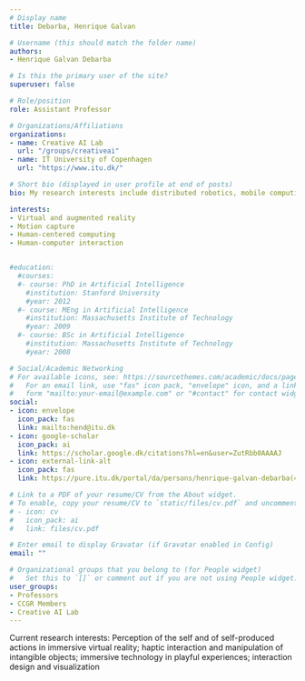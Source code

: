 ```yaml
---
# Display name
title: Debarba, Henrique Galvan

# Username (this should match the folder name)
authors:
- Henrique Galvan Debarba

# Is this the primary user of the site?
superuser: false

# Role/position
role: Assistant Professor

# Organizations/Affiliations
organizations:
- name: Creative AI Lab
  url: "/groups/creativeai"
- name: IT University of Copenhagen
  url: "https://www.itu.dk/"

# Short bio (displayed in user profile at end of posts)
bio: My research interests include distributed robotics, mobile computing and programmable matter.

interests:
- Virtual and augmented reality
- Motion capture
- Human-centered computing
- Human-computer interaction


#education:
  #courses:
  #- course: PhD in Artificial Intelligence
    #institution: Stanford University
    #year: 2012
  #- course: MEng in Artificial Intelligence
    #institution: Massachusetts Institute of Technology
    #year: 2009
  #- course: BSc in Artificial Intelligence
    #institution: Massachusetts Institute of Technology
    #year: 2008

# Social/Academic Networking
# For available icons, see: https://sourcethemes.com/academic/docs/page-builder/#icons
#   For an email link, use "fas" icon pack, "envelope" icon, and a link in the
#   form "mailto:your-email@example.com" or "#contact" for contact widget.
social:
- icon: envelope
  icon_pack: fas
  link: mailto:hend@itu.dk
- icon: google-scholar
  icon_pack: ai
  link: https://scholar.google.dk/citations?hl=en&user=ZutRbb0AAAAJ
- icon: external-link-alt
  icon_pack: fas
  link: https://pure.itu.dk/portal/da/persons/henrique-galvan-debarba(4ac798ea-a458-473f-ba46-2e7515cf72e4).html

# Link to a PDF of your resume/CV from the About widget.
# To enable, copy your resume/CV to `static/files/cv.pdf` and uncomment the lines below.
# - icon: cv
#   icon_pack: ai
#   link: files/cv.pdf

# Enter email to display Gravatar (if Gravatar enabled in Config)
email: ""

# Organizational groups that you belong to (for People widget)
#   Set this to `[]` or comment out if you are not using People widget.
user_groups:
- Professors
- CCGR Members
- Creative AI Lab
---
```


Current research interests: Perception of the self and of self-produced actions in immersive virtual reality; haptic interaction and manipulation of intangible objects; immersive technology in playful experiences; interaction design and visualization